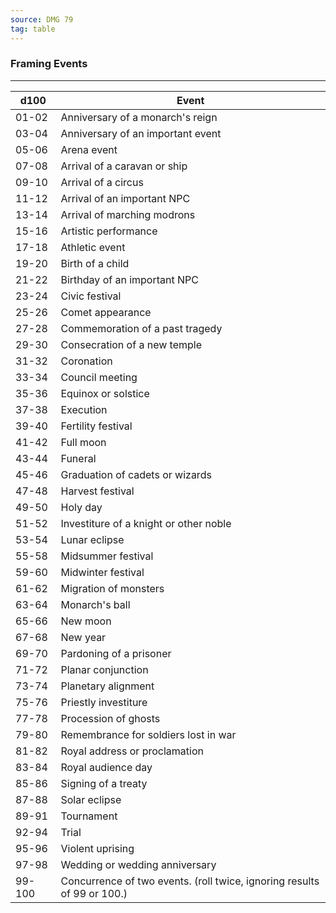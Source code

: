 ```yaml
---
source: DMG 79
tag: table
---
```


### Framing Events
---
|d100|Event|
|----|------------|
|01-02|Anniversary of a monarch's reign|
|03-04|Anniversary of an important event|
|05-06|Arena event|
|07-08|Arrival of a caravan or ship|
|09-10|Arrival of a circus|
|11-12|Arrival of an important NPC|
|13-14|Arrival of marching modrons|
|15-16|Artistic performance|
|17-18|Athletic event|
|19-20|Birth of a child|
|21-22|Birthday of an important NPC|
|23-24|Civic festival|
|25-26|Comet appearance|
|27-28|Commemoration of a past tragedy|
|29-30|Consecration of a new temple|
|31-32|Coronation|
|33-34|Council meeting|
|35-36|Equinox or solstice|
|37-38|Execution|
|39-40|Fertility festival|
|41-42|Full moon|
|43-44|Funeral|
|45-46|Graduation of cadets or wizards|
|47-48|Harvest festival|
|49-50|Holy day|
|51-52|Investiture of a knight or other noble|
|53-54|Lunar eclipse|
|55-58|Midsummer festival|
|59-60|Midwinter festival|
|61-62|Migration of monsters|
|63-64|Monarch's ball|
|65-66|New moon|
|67-68|New year|
|69-70|Pardoning of a prisoner|
|71-72|Planar conjunction|
|73-74|Planetary alignment|
|75-76|Priestly investiture|
|77-78|Procession of ghosts|
|79-80|Remembrance for soldiers lost in war|
|81-82|Royal address or proclamation|
|83-84|Royal audience day|
|85-86|Signing of a treaty|
|87-88|Solar eclipse|
|89-91|Tournament|
|92-94|Trial|
|95-96|Violent uprising|
|97-98|Wedding or wedding anniversary|
|99-100|Concurrence of two events. (roll twice, ignoring results of 99 or 100.)|
